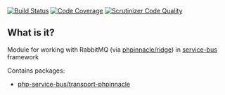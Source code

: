 [![Build Status](https://travis-ci.org/php-service-bus/module-phpinnacle-transport.svg?branch=master)](https://travis-ci.org/php-service-bus/module-phpinnacle-transport)
[![Code Coverage](https://scrutinizer-ci.com/g/php-service-bus/module-phpinnacle-transport/badges/coverage.png?b=master)](https://scrutinizer-ci.com/g/php-service-bus/module-phpinnacle-transport/?branch=master)
[![Scrutinizer Code Quality](https://scrutinizer-ci.com/g/php-service-bus/module-phpinnacle-transport/badges/quality-score.png?b=master)](https://scrutinizer-ci.com/g/php-service-bus/module-phpinnacle-transport/?branch=master)

## What is it?

Module for working with RabbitMQ (via [phpinnacle/ridge](https://github.com/phpinnacle/ridge)) in [service-bus](https://github.com/php-service-bus/service-bus) framework

Contains packages:
* [php-service-bus/transport-phpinnacle](https://github.com/php-service-bus/transport-phpinnacle)
